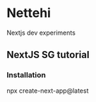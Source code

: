 # Nettehi
Nextjs dev experiments

## NextJS SG tutorial

### Installation
npx create-next-app@latest

